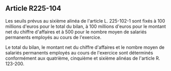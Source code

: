 Article R225-104
----
Les seuils prévus au sixième alinéa de l'article L. 225-102-1 sont fixés à 100
millions d'euros pour le total du bilan, à 100 millions d'euros pour le montant
net du chiffre d'affaires et à 500 pour le nombre moyen de salariés permanents
employés au cours de l'exercice.

Le total du bilan, le montant net du chiffre d'affaires et le nombre moyen de
salariés permanents employés au cours de l'exercice sont déterminés conformément
aux quatrième, cinquième et sixième alinéas de l'article R. 123-200.
